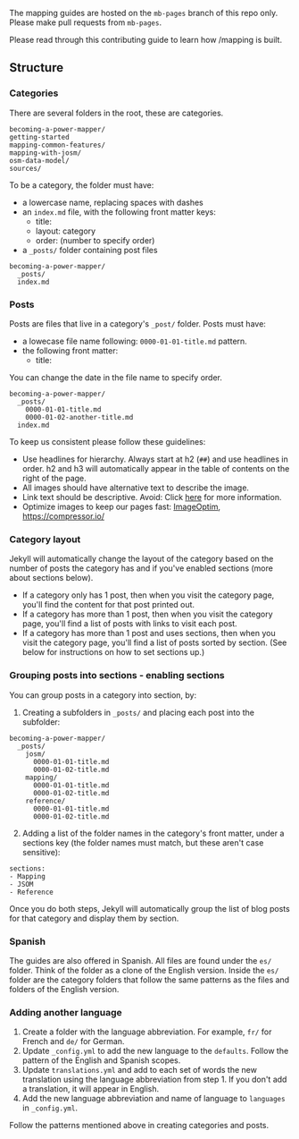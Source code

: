 
The mapping guides are hosted on the `mb-pages` branch of this repo only. Please make pull requests from `mb-pages`.

Please read through this contributing guide to learn how /mapping is built.

## Structure

### Categories

There are several folders in the root, these are categories.

```
becoming-a-power-mapper/
getting-started
mapping-common-features/
mapping-with-josm/
osm-data-model/
sources/
```

To be a category, the folder must have:

* a lowercase name, replacing spaces with dashes
* an `index.md` file, with the following front matter keys:
  - title:
  - layout: category
  - order: (number to specify order)
* a `_posts/` folder containing post files

```
becoming-a-power-mapper/
  _posts/
  index.md
```

### Posts

Posts are files that live in a category's `_post/` folder. Posts must have:

* a lowecase file name following: `0000-01-01-title.md` pattern.
* the following front matter:
  - title:

You can change the date in the file name to specify order.

```
becoming-a-power-mapper/
  _posts/
    0000-01-01-title.md
    0000-01-02-another-title.md
  index.md
```

To keep us consistent please follow these guidelines:

* Use headlines for hierarchy. Always start at h2 (`##`) and use headlines in order. h2 and h3 will automatically appear in the table of contents on the right of the page.
* All images should have alternative text to describe the image.
* Link text should be descriptive. Avoid: Click [here](#) for more information.
* Optimize images to keep our pages fast: [ImageOptim](https://imageoptim.com/mac), https://compressor.io/


### Category layout

Jekyll will automatically change the layout of the category based on the number of posts the category has and if you've enabled sections (more about sections below).

* If a category only has 1 post, then when you visit the category page, you'll find the content for that post printed out.
* If a category has more than 1 post, then when you visit the category page, you'll find a list of posts with links to visit each post.
* If a category has more than 1 post and uses sections, then when you visit the category page, you'll find a list of posts sorted by section. (See below for instructions on how to set sections up.)

### Grouping posts into sections - enabling sections

You can group posts in a category into section, by:

1. Creating a subfolders in `_posts/` and placing each post into the subfolder:
```
becoming-a-power-mapper/
  _posts/
    josm/
      0000-01-01-title.md
      0000-01-02-title.md
    mapping/
      0000-01-01-title.md
      0000-01-02-title.md
    reference/
      0000-01-01-title.md
      0000-01-02-title.md
```
2. Adding a list of the folder names in the category's front matter, under a sections key (the folder names must match, but these aren't case sensitive):
```
sections:
- Mapping
- JSOM
- Reference
```

Once you do both steps, Jekyll will automatically group the list of blog posts for that category and display them by section.

### Spanish

The guides are also offered in Spanish. All files are found under the `es/` folder. Think of the folder as a clone of the English version. Inside the `es/` folder are the category folders that follow the same patterns as the files and folders of the English version.

### Adding another language

1. Create a folder with the language abbreviation. For example, `fr/` for French and `de/` for German.
2. Update `_config.yml` to add the new language to the `defaults`. Follow the pattern of the English and Spanish scopes.
3. Update `translations.yml` and add to each set of words the new translation using the language abbreviation from step 1. If you don't add a translation, it will appear in English.
4. Add the new language abbreviation and name of language to `languages` in `_config.yml`.

Follow the patterns mentioned above in creating categories and posts.
